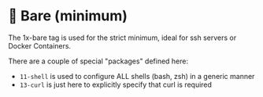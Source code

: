 # 🧸 Bare (minimum)

The 1x-bare tag is used for the strict minimum, ideal for ssh servers
or Docker Containers.

There are a couple of special "packages" defined here:

* `11-shell` is used to configure ALL shells (bash, zsh) in a generic manner
* `13-curl` is just here to explicitly specify that curl is required
